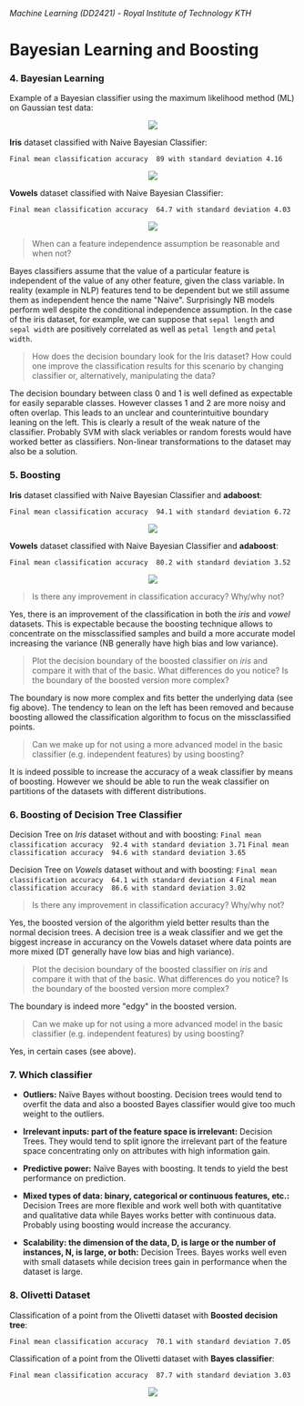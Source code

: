 *Machine Learning (DD2421) - Royal Institute of Technology KTH*
# Bayesian Learning and Boosting


### 4. Bayesian Learning
Example of a Bayesian classifier using the maximum likelihood method (ML) on Gaussian test data:
<p align="center"><img src="https://github.com/SimoneStefani/kth-dd2421/blob/master/bayes-classifier/assets/categories.png"></p>

**Iris** dataset classified with Naive Bayesian Classifier:

`Final mean classification accuracy  89 with standard deviation 4.16`
<p align="center"><img src="https://github.com/SimoneStefani/kth-dd2421/blob/master/bayes-classifier/assets/iris.png"></p>

**Vowels** dataset classified with Naive Bayesian Classifier:

`Final mean classification accuracy  64.7 with standard deviation 4.03`
<p align="center"><img src="https://github.com/SimoneStefani/kth-dd2421/blob/master/bayes-classifier/assets/vowels.png"></p>

> When can a feature independence assumption be reasonable and when not?

Bayes classifiers assume that the value of a particular feature is independent of the value of any other feature, given the class variable. In reality (example in NLP) features tend to be dependent but we still assume them as independent hence the name "Naive". Surprisingly NB models perform well despite the conditional independence assumption. In the case of the iris dataset, for example, we can suppose that `sepal length` and `sepal width` are positively correlated as well as `petal length` and `petal width`.

> How does the decision boundary look for the Iris dataset? How could one improve
the classification results for this scenario by changing classifier or, alternatively,
manipulating the data?

The decision boundary between class 0 and 1 is well defined as expectable for easily separable classes. However classes 1 and 2 are more noisy and often overlap. This leads to an unclear and counterintuitive boundary leaning on the left. This is clearly a result of the weak nature of the classifier. Probably SVM with slack veriables or random forests would have worked better as classifiers. Non-linear transformations to the dataset may also be a solution.


### 5. Boosting

**Iris** dataset classified with Naive Bayesian Classifier and **adaboost**:

`Final mean classification accuracy  94.1 with standard deviation 6.72`
<p align="center"><img src="https://github.com/SimoneStefani/kth-dd2421/blob/master/bayes-classifier/assets/iris_boost.png"></p>

**Vowels** dataset classified with Naive Bayesian Classifier and **adaboost**:

`Final mean classification accuracy  80.2 with standard deviation 3.52`
<p align="center"><img src="https://github.com/SimoneStefani/kth-dd2421/blob/master/bayes-classifier/assets/vowels_boost.png"></p>

> Is there any improvement in classification accuracy? Why/why not?

Yes, there is an improvement of the classification in both the *iris* and *vowel* datasets. This is expectable because the boosting technique allows to concentrate on the missclassified samples and build a more accurate model increasing the variance (NB generally have high bias and low variance).

> Plot the decision boundary of the boosted classifier on *iris* and compare it with that of the basic. What differences do you notice? Is the boundary of the boosted version more complex?

The boundary is now more complex and fits better the underlying data (see fig above). The tendency to lean on the left has been removed and because boosting allowed the classification algorithm to focus on the missclassified  points.

> Can we make up for not using a more advanced model in the basic classifier (e.g. independent features) by using boosting?

It is indeed possible to increase the accuracy of a weak classifier by means of boosting. However we should be able to run the weak classifier on partitions of the datasets with different distributions.


### 6. Boosting of Decision Tree Classifier
Decision Tree on *Iris* dataset without and with boosting:
`Final mean classification accuracy  92.4 with standard deviation 3.71`
`Final mean classification accuracy  94.6 with standard deviation 3.65`

Decision Tree on *Vowels* dataset without and with boosting:
`Final mean classification accuracy  64.1 with standard deviation 4`
`Final mean classification accuracy  86.6 with standard deviation 3.02`

> Is there any improvement in classification accuracy? Why/why not?

Yes, the boosted version of the algorithm yield better results than the normal decision trees. A decision tree is a weak classifier and we get the biggest increase in accurancy on the Vowels dataset where data points are more mixed (DT generally have low bias and high variance).

> Plot the decision boundary of the boosted classifier on *iris* and compare it with that of the basic. What differences do you notice? Is the boundary of the boosted version more complex?

The boundary is indeed more "edgy" in the boosted version.

> Can we make up for not using a more advanced model in the basic classifier (e.g. independent features) by using boosting?

Yes, in certain cases (see above).

### 7. Which classifier

* **Outliers:** Naïve Bayes without boosting. Decision trees would tend to overfit the data and also a boosted Bayes classifier would give too much weight to the outliers.

* **Irrelevant inputs: part of the feature space is irrelevant:** Decision Trees. They would tend to split ignore the irrelevant part of the feature space concentrating only on attributes with high information gain.

* **Predictive power:** Naïve Bayes with boosting. It tends to yield the best performance on prediction.

* **Mixed types of data: binary, categorical or continuous features, etc.:** Decision Trees are more flexible and work well both with quantitative and qualitative data while Bayes works better with continuous data. Probably using boosting would increase the accurancy.

* **Scalability: the dimension of the data, D, is large or the number of instances, N, is large, or both:** Decision Trees. Bayes works well even with small datasets while decision trees gain in performance when the dataset is large.


### 8. Olivetti Dataset

Classification of a point from the Olivetti dataset with **Boosted decision tree**:

`Final mean classification accuracy  70.1 with standard deviation 7.05`


Classification of a point from the Olivetti dataset with **Bayes classifier**:

`Final mean classification accuracy  87.7 with standard deviation 3.03`

<p align="center"><img src="https://github.com/SimoneStefani/kth-dd2421/blob/master/bayes-classifier/assets/olivetti_dectree.png"></p>

